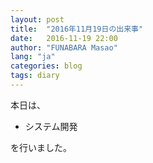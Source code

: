 ```yaml
---
layout: post
title:  "2016年11月19日の出来事"
date:   2016-11-19 22:00
author: "FUNABARA Masao"
lang: "ja"
categories: blog
tags: diary
---
```


本日は、

* システム開発

を行いました。

